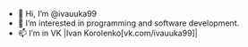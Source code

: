 - 👋 Hi, I’m @ivauuka99
- 👀 I’m interested in programming and software development.
- 📫 I’m in VK |Ivan Korolenko[vk.com/ivauuka99]|

<!---
ivauuka99/ivauuka99 is a ✨ special ✨ repository because its `README.md` (this file) appears on your GitHub profile.
You can click the Preview link to take a look at your changes.
--->
